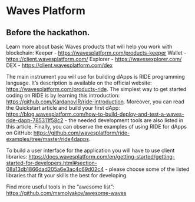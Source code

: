 # Waves Platform
## Before the hackathon.

Learn more about basic Waves products that will help you work with blockchain:
Keeper - https://wavesplatform.com/products-keeper
Wallet - https://client.wavesplatform.com/
Explorer - https://wavesexplorer.com/
DEX - https://client.wavesplatform.com/dex

The main instrument you will use for building dApps is RIDE programming language. It’s description is available on the official website: https://wavesplatform.com/products-ride. The simplest way to get started coding on RIDE is by learning this introduction: https://github.com/KardanovIR/ride-introduction. Moreover, you can read the Quickstart article and build your first dApp: https://blog.wavesplatform.com/how-to-build-deploy-and-test-a-waves-ride-dapp-785311f58c2 - the needed development tools are also listed in this article. Finally, you can observe the examples of using RIDE for dApps on GitHub: https://github.com/wavesplatform/ride-examples/tree/master/ride4dapps.

To build a user interface for the application you will have to use client libraries: https://docs.wavesplatform.com/en/getting-started/getting-started-for-developers.html#section-08a13db1866dad205a6e3ac4c69d02c4 - please choose some of the listed libraries that fit your skills the best for developing.

Find more useful tools in the “awesome list”: https://github.com/msmolyakov/awesome-waves

